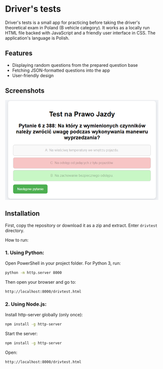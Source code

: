 # Driver's tests 

Driver's tests is a small app for practicing before taking the driver's theoretical exam in Poland (B vehicle category).
It works as a locally run HTML file backed with JavaScript and a friendly user interface in CSS. The application's language is Polish.


## Features 

- Displaying random questions from the prepared question base
- Fetching JSON-formatted questions into the  app
- User-friendly design

## Screenshots 

![Screenshot](./screenshot.png) 

## Installation 

First, copy the repository or download it as a zip and extract. 
Enter `drivtest` directory.


How to run:

### 1. Using Python:

Open PowerShell in your project folder.
For Python 3, run:
```bash
python -m http.server 8000
```
Then open your browser and go to:
```bash
http://localhost:8000/drivtest.html
```
### 2. Using Node.js:

Install http-server globally (only once):
```bash
npm install -g http-server
```
Start the server: 
```bash
npm install -g http-server
```
Open:
```bash
http://localhost:8000/drivtest.html
```

